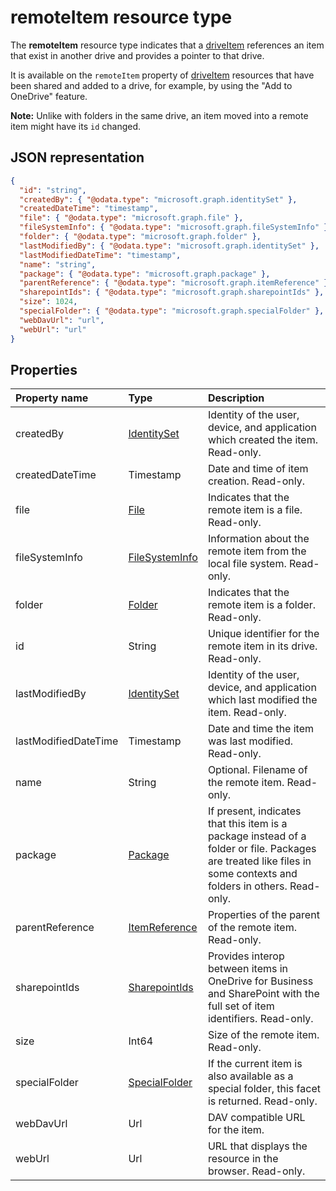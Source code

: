 # remoteItem resource type

The **remoteItem** resource type indicates that a [driveItem](driveitem.md) references an item that exist in another drive and provides a pointer to that drive.

It is available on the `remoteItem` property of [driveItem](driveitem.md) resources that have been shared and added to a drive, for example, by using the "Add to OneDrive" feature.

**Note:** Unlike with folders in the same drive, an item moved into a remote item might have its `id` changed.

## JSON representation

<!-- { "blockType": "resource", "@odata.type": "microsoft.graph.remoteItem", optionalProperties: ["name", "fileSystemInfo", "file", "folder"] } -->
```json
{
  "id": "string",
  "createdBy": { "@odata.type": "microsoft.graph.identitySet" },
  "createdDateTime": "timestamp",
  "file": { "@odata.type": "microsoft.graph.file" },
  "fileSystemInfo": { "@odata.type": "microsoft.graph.fileSystemInfo" },
  "folder": { "@odata.type": "microsoft.graph.folder" },
  "lastModifiedBy": { "@odata.type": "microsoft.graph.identitySet" },
  "lastModifiedDateTime": "timestamp",
  "name": "string",
  "package": { "@odata.type": "microsoft.graph.package" },
  "parentReference": { "@odata.type": "microsoft.graph.itemReference" },
  "sharepointIds": { "@odata.type": "microsoft.graph.sharepointIds" },
  "size": 1024,
  "specialFolder": { "@odata.type": "microsoft.graph.specialFolder" },
  "webDavUrl": "url",
  "webUrl": "url"
}
```

## Properties

| Property name   | Type                                           | Description                                                              |
|:----------------|:-----------------------------------------------|:-------------------------------------------------------------------------|
| createdBy       | [IdentitySet](identityset.md)            | Identity of the user, device, and application which created the item. Read-only.   |
| createdDateTime | Timestamp                                | Date and time of item creation. Read-only. |
| file            | [File](file.md)                          | Indicates that the remote item is a file. Read-only.                     |
| fileSystemInfo  | [FileSystemInfo](filesysteminfo.md)      | Information about the remote item from the local file system. Read-only. |
| folder          | [Folder](folder.md)                      | Indicates that the remote item is a folder. Read-only.                   |
| id              | String                                         | Unique identifier for the remote item in its drive. Read-only.           |
| lastModifiedBy  | [IdentitySet](identityset,md)           | Identity of the user, device, and application which last modified the item. Read-only. |
| lastModifiedDateTime | Timestamp                           | Date and time the item was last modified. Read-only.  | 
| name            | String                                         | Optional. Filename of the remote item. Read-only.                        |
| package         | [Package](package.md)                    | If present, indicates that this item is a package instead of a folder or file. Packages are treated like files in some contexts and folders in others. Read-only. |
| parentReference | [ItemReference](itemreference.md) | Properties of the parent of the remote item. Read-only.                  |
| sharepointIds   | [SharepointIds](sharepointids.md) | Provides interop between items in OneDrive for Business and SharePoint with the full set of item identifiers. Read-only.  |
| size            | Int64                                          | Size of the remote item. Read-only.                                      |
| specialFolder   | [SpecialFolder](specialfolder.md) | If the current item is also available as a special folder, this facet is returned. Read-only. |
| webDavUrl       | Url | DAV compatible URL for the item. |
| webUrl          | Url | URL that displays the resource in the browser. Read-only. | 


<!-- {
  "type": "#page.annotation",
  "description": "remoteItem resource type provides a link to an item in another drive.",
  "keywords": "remoteitem symlink remote drive shared with me add to onedrive",
  "section": "documentation"
} -->
